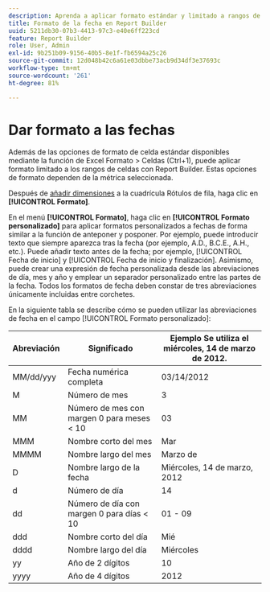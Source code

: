 ```yaml
---
description: Aprenda a aplicar formato estándar y limitado a rangos de celdas.
title: Formato de la fecha en Report Builder
uuid: 5211db30-07b3-4413-97c3-e40e6ff223cd
feature: Report Builder
role: User, Admin
exl-id: 9b251b09-9156-40b5-8e1f-fb6594a25c26
source-git-commit: 12d048b42c6a61e03dbbe73acb9d34df3e37693c
workflow-type: tm+mt
source-wordcount: '261'
ht-degree: 81%

---
```


# Dar formato a las fechas

Además de las opciones de formato de celda estándar disponibles mediante la función de Excel Formato > Celdas (Ctrl+1), puede aplicar formato limitado a los rangos de celdas con Report Builder. Estas opciones de formato dependen de la métrica seleccionada.

Después de [añadir dimensiones](/help/analyze/legacy-report-builder/layout/c-metrics-dimensions/t-add-metrics-and-dimensions.md) a la cuadrícula Rótulos de fila, haga clic en **[!UICONTROL Formato]**.

En el menú **[!UICONTROL Formato]**, haga clic en **[!UICONTROL Formato personalizado]** para aplicar formatos personalizados a fechas de forma similar a la función de anteponer y posponer. Por ejemplo, puede introducir texto que siempre aparezca tras la fecha (por ejemplo, A.D., B.C.E., A.H., etc.). Puede añadir texto antes de la fecha; por ejemplo, [!UICONTROL Fecha de inicio] y [!UICONTROL Fecha de inicio y finalización]. Asimismo, puede crear una expresión de fecha personalizada desde las abreviaciones de día, mes y año y emplear un separador personalizado entre las partes de la fecha. Todos los formatos de fecha deben constar de tres abreviaciones únicamente incluidas entre corchetes.

En la siguiente tabla se describe cómo se pueden utilizar las abreviaciones de fecha en el campo [!UICONTROL Formato personalizado]:

| Abreviación | Significado | Ejemplo   Se utiliza el miércoles, 14 de marzo de 2012. |
|--- |--- |--- |
| MM/dd/yyy | Fecha numérica completa | 03/14/2012 |
| M | Número de mes | 3 |
| MM | Número de mes con margen 0 para meses &lt; 10 | 03 |
| MMM | Nombre corto del mes | Mar |
| MMMM | Nombre largo del mes | Marzo de |
| D | Nombre largo de la fecha | Miércoles, 14 de marzo, 2012 |
| d | Número de día | 14 |
| dd | Número de día con margen 0 para días &lt; 10 | 01 - 09 |
| ddd | Nombre corto del día | Mié |
| dddd | Nombre largo del día | Miércoles |
| yy | Año de 2 dígitos | 10 |
| yyyy | Año de 4 dígitos | 2012 |
